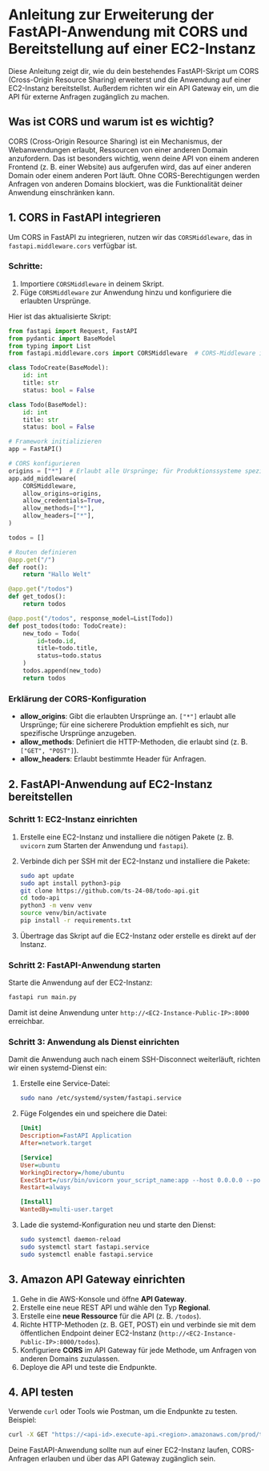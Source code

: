 
# Anleitung zur Erweiterung der FastAPI-Anwendung mit CORS und Bereitstellung auf einer EC2-Instanz

Diese Anleitung zeigt dir, wie du dein bestehendes FastAPI-Skript um CORS (Cross-Origin Resource Sharing) erweiterst und die Anwendung auf einer EC2-Instanz bereitstellst. Außerdem richten wir ein API Gateway ein, um die API für externe Anfragen zugänglich zu machen.

## Was ist CORS und warum ist es wichtig?

CORS (Cross-Origin Resource Sharing) ist ein Mechanismus, der Webanwendungen erlaubt, Ressourcen von einer anderen Domain anzufordern. Das ist besonders wichtig, wenn deine API von einem anderen Frontend (z. B. einer Website) aus aufgerufen wird, das auf einer anderen Domain oder einem anderen Port läuft. Ohne CORS-Berechtigungen werden Anfragen von anderen Domains blockiert, was die Funktionalität deiner Anwendung einschränken kann.

## 1. CORS in FastAPI integrieren

Um CORS in FastAPI zu integrieren, nutzen wir das `CORSMiddleware`, das in `fastapi.middleware.cors` verfügbar ist.

### Schritte:

1. Importiere `CORSMiddleware` in deinem Skript.
2. Füge `CORSMiddleware` zur Anwendung hinzu und konfiguriere die erlaubten Ursprünge.

Hier ist das aktualisierte Skript:

```python
from fastapi import Request, FastAPI
from pydantic import BaseModel
from typing import List
from fastapi.middleware.cors import CORSMiddleware  # CORS-Middleware importieren

class TodoCreate(BaseModel):
    id: int
    title: str
    status: bool = False

class Todo(BaseModel):
    id: int
    title: str
    status: bool = False

# Framework initializieren
app = FastAPI()

# CORS konfigurieren
origins = ["*"]  # Erlaubt alle Ursprünge; für Produktionssysteme spezifische Domains angeben
app.add_middleware(
    CORSMiddleware,
    allow_origins=origins,
    allow_credentials=True,
    allow_methods=["*"],
    allow_headers=["*"],
)

todos = []

# Routen definieren
@app.get("/")
def root():
    return "Hallo Welt"

@app.get("/todos")
def get_todos():
    return todos

@app.post("/todos", response_model=List[Todo])
def post_todos(todo: TodoCreate):
    new_todo = Todo(
        id=todo.id,
        title=todo.title,
        status=todo.status
    )
    todos.append(new_todo)
    return todos
```

### Erklärung der CORS-Konfiguration

- **allow_origins**: Gibt die erlaubten Ursprünge an. `["*"]` erlaubt alle Ursprünge; für eine sicherere Produktion empfiehlt es sich, nur spezifische Ursprünge anzugeben.
- **allow_methods**: Definiert die HTTP-Methoden, die erlaubt sind (z. B. `["GET", "POST"]`).
- **allow_headers**: Erlaubt bestimmte Header für Anfragen.

## 2. FastAPI-Anwendung auf EC2-Instanz bereitstellen

### Schritt 1: EC2-Instanz einrichten

1. Erstelle eine EC2-Instanz und installiere die nötigen Pakete (z. B. `uvicorn` zum Starten der Anwendung und `fastapi`).
2. Verbinde dich per SSH mit der EC2-Instanz und installiere die Pakete:

   ```bash
   sudo apt update
   sudo apt install python3-pip
   git clone https://github.com/ts-24-08/todo-api.git
   cd todo-api
   python3 -m venv venv
   source venv/bin/activate
   pip install -r requirements.txt
   ```

3. Übertrage das Skript auf die EC2-Instanz oder erstelle es direkt auf der Instanz.

### Schritt 2: FastAPI-Anwendung starten

Starte die Anwendung auf der EC2-Instanz:

```bash
fastapi run main.py
```

Damit ist deine Anwendung unter `http://<EC2-Instance-Public-IP>:8000` erreichbar.

### Schritt 3: Anwendung als Dienst einrichten

Damit die Anwendung auch nach einem SSH-Disconnect weiterläuft, richten wir einen systemd-Dienst ein:

1. Erstelle eine Service-Datei:

   ```bash
   sudo nano /etc/systemd/system/fastapi.service
   ```

2. Füge Folgendes ein und speichere die Datei:

   ```ini
   [Unit]
   Description=FastAPI Application
   After=network.target

   [Service]
   User=ubuntu
   WorkingDirectory=/home/ubuntu
   ExecStart=/usr/bin/uvicorn your_script_name:app --host 0.0.0.0 --port 8000
   Restart=always

   [Install]
   WantedBy=multi-user.target
   ```

3. Lade die systemd-Konfiguration neu und starte den Dienst:

   ```bash
   sudo systemctl daemon-reload
   sudo systemctl start fastapi.service
   sudo systemctl enable fastapi.service
   ```

## 3. Amazon API Gateway einrichten

1. Gehe in die AWS-Konsole und öffne **API Gateway**.
2. Erstelle eine neue REST API und wähle den Typ **Regional**.
3. Erstelle eine **neue Ressource** für die API (z. B. `/todos`).
4. Richte HTTP-Methoden (z. B. GET, POST) ein und verbinde sie mit dem öffentlichen Endpoint deiner EC2-Instanz (`http://<EC2-Instance-Public-IP>:8000/todos`).
5. Konfiguriere **CORS** im API Gateway für jede Methode, um Anfragen von anderen Domains zuzulassen.
6. Deploye die API und teste die Endpunkte.

## 4. API testen

Verwende `curl` oder Tools wie Postman, um die Endpunkte zu testen. Beispiel:

```bash
curl -X GET "https://<api-id>.execute-api.<region>.amazonaws.com/prod/todos"
```

Deine FastAPI-Anwendung sollte nun auf einer EC2-Instanz laufen, CORS-Anfragen erlauben und über das API Gateway zugänglich sein.

